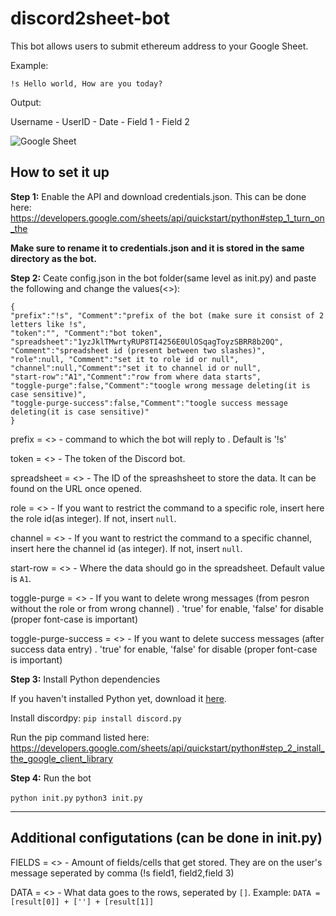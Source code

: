 # discord2sheet-bot

This bot allows users to submit ethereum address to your Google Sheet.

Example:

`!s Hello world, How are you today?`

Output:

Username - UserID - Date - Field 1 - Field 2

![Google Sheet](https://i.imgur.com/MFx25Ik.png)

## How to set it up

**Step 1:** Enable the API and download credentials.json. This can be done here: https://developers.google.com/sheets/api/quickstart/python#step_1_turn_on_the

**Make sure to rename it to credentials.json and it is stored in the same directory as the bot.**

**Step 2:** Ceate config.json in the bot folder(same level as init.py) and paste the following and change the values(<>):

```
{
"prefix":"!s", "Comment":"prefix of the bot (make sure it consist of 2 letters like !s",
"token":"", "Comment":"bot token",
"spreadsheet":"1yzJklTMwrtyRUP8TI4256E0UlOSqagToyzSBRR8b20Q", "Comment":"spreadsheet id (present between two slashes)",
"role":null, "Comment":"set it to role id or null",
"channel":null,"Comment":"set it to channel id or null",
"start-row":"A1","Comment":"row from where data starts",
"toggle-purge":false,"Comment":"toogle wrong message deleting(it is case sensitive)",
"toggle-purge-success":false,"Comment":"toogle success message deleting(it is case sensitive)"
}
```
prefix = <> - command to which the bot will reply to . Default is '!s'

token = <> - The token of the Discord bot.

spreadsheet = <> - The ID of the spreashsheet to store the data. It can be found on the URL once opened.

role = <> - If you want to restrict the command to a specific role, insert here the role id(as integer). If not, insert `null`.

channel = <> - If you want to restrict the command to a specific channel, insert here the channel id (as integer). If not, insert `null`.

start-row = <> - Where the data should go in the spreadsheet. Default value is `A1`.

toggle-purge = <> - If you want to delete wrong messages (from pesron without the role or from wrong channel) . 'true' for enable, 'false' for disable (proper font-case is important)

toggle-purge-success = <> - If you want to delete success messages (after success data entry) . 'true' for enable, 'false' for disable (proper font-case is important)

**Step 3:** Install Python dependencies

If you haven't installed Python yet, download it [here](https://www.python.org/).

Install discordpy: `pip install discord.py`

Run the pip command listed here: https://developers.google.com/sheets/api/quickstart/python#step_2_install_the_google_client_library

**Step 4:** Run the bot

`python init.py` `python3 init.py`

------

## Additional configutations (can be done in init.py)
FIELDS = <> - Amount of fields/cells that get stored. They are on the user's message seperated by comma (!s field1, field2,field 3)

DATA = <> - What data goes to the rows, seperated by `[]`. Example: `DATA = [result[0]] + [''] + [result[1]]`
